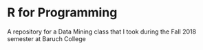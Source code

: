# R for Programming
A repository for a Data Mining class that I took during the Fall 2018 semester at Baruch College 
